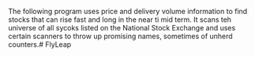 The following program uses price and delivery volume information to find stocks that can rise fast and long in the near ti mid term. It scans teh universe of all sycoks listed on the National Stock Exchange and uses certain scanners to throw up promising names, sometimes of unherd counters.# FlyLeap
